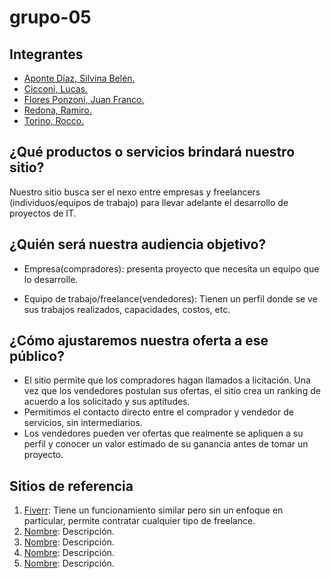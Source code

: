 # grupo-05

## Integrantes

- [Aponte Díaz, Silvina Belén.]()
- [Cicconi, Lucas.]()
- [Flores Ponzoni, Juan Franco.](https://github.com/juanfranflores)
- [Redona, Ramiro.]()
- [Torino, Rocco.]()

## ¿Qué productos o servicios brindará nuestro sitio?

Nuestro sitio busca ser el nexo entre empresas y freelancers (individuos/equipos de trabajo) para llevar adelante el desarrollo de proyectos de IT.

## ¿Quién será nuestra audiencia objetivo?

- Empresa(compradores): presenta proyecto que necesita un equipo que lo desarrolle.

- Equipo de trabajo/freelance(vendedores): Tienen un perfil donde se ve sus trabajos realizados, capacidades, costos, etc.

## ¿Cómo ajustaremos nuestra oferta a ese público?

- El sitio permite que los compradores hagan llamados a licitación. Una vez que los vendedores postulan sus ofertas, el sitio crea un ranking de acuerdo a los solicitado y sus aptitudes.
- Permitimos el contacto directo entre el comprador y vendedor de servicios, sin intermediarios.
- Los vendedores pueden ver ofertas que realmente se apliquen a su perfil y conocer un valor estimado de su ganancia antes de tomar un proyecto.

## Sitios de referencia

1. [Fiverr](https://www.fiverr.com/): Tiene un funcionamiento similar pero sin un enfoque en particular, permite contratar cualquier tipo de freelance.
2. [Nombre](URL): Descripción.
3. [Nombre](URL): Descripción.
4. [Nombre](URL): Descripción.
5. [Nombre](URL): Descripción.

<!--
Ideas:
Tags de aptitudes.
Juntar puntos que se puedan canjear por merch.
-->

